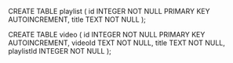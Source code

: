 CREATE TABLE playlist (
  id         INTEGER NOT NULL PRIMARY KEY AUTOINCREMENT,
  title      TEXT NOT NULL
);

CREATE TABLE video (
  id         INTEGER NOT NULL PRIMARY KEY AUTOINCREMENT,
  videoId    TEXT NOT NULL,
  title      TEXT NOT NULL,
  playlistId INTEGER NOT NULL
);
